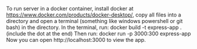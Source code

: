 To run server in a docker container, install docker at https://www.docker.com/products/docker-desktop/, copy all files into a directory and open a terminal (something like windows powershell or git bash) in the directory. In the terminal, run: docker build -t express-app . (include the dot at the end)   Then run: docker run -p 3000:300 express-app        Now you can open http://localhost:3000 to view the app.
